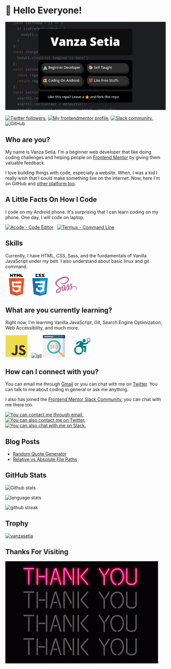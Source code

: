 # 👋 Hello Everyone!

![banner](./images/banner.jpg)

<p align="left">
  <a href="https://twitter.com/vanzasetia" target="_blank"><img src="https://img.shields.io/twitter/follow/vanzasetia?logo=twitter&style=for-the-badge" alt="Twitter followers." /></a> 
  <a href="https://www.frontendmentor.io/profile/vanzasetia" target="_blank"><img src="https://img.shields.io/badge/Frontend Mentor-Vanza Setia-informational?style=for-the-badge&logo=frontendmentor" alt="My frontendmentor profile." /></a> 
  <a href="https://frontendmentor.slack.com/" target="_blank"><img src="https://img.shields.io/badge/Slack-Vanza Setia-yellow?style=for-the-badge&logo=slack" alt="Slack community." /></a>
  <img alt="GitHub" src="https://img.shields.io/github/license/vanzasetia/vanzasetia?color=brightgreen&style=for-the-badge">
</p>

## Who are you?
My name is Vanza Setia. I'm a beginner web developer that like doing coding challenges and helping people on [Frontend Mentor](https://www.frontendmentor.io/profile/vanzasetia) by giving them valuable feedback.

I love building things with code, especially a website. When, I was a kid I really wish that I could make something live on the internet. Now, here I'm on GitHub and [other platform too](https://linktr.ee/vanzasetia).

## A Little Facts On How I Code
I code on my Android phone. It's surprising that I can learn coding on my phone. One day, I will code on laptop.

<p>
  <a href="https://acode.foxdebug.com/" target="_blank"><img src="./images/Acode.png" width="auto" height="70" alt="Acode - Code Editor"></a> &nbsp;
  <a href="https://termux.com/" target="_blank"><img src="./images/termux.png" width="auto" height="60" alt="Termux - Command Line"></a>
</p>

## Skills
Currently, I have HTML, CSS, Sass, and the fundamentals of Vanilla JavaScript under my belt. I also understand about basic linux and git command.

<p align="left">
  <a href="https://www.w3.org/html/" target="_blank"><img src="https://raw.githubusercontent.com/devicons/devicon/master/icons/html5/html5-original-wordmark.svg" alt="html5" width="auto" height="70"/></a>
  <a href="https://www.w3schools.com/css/" target="_blank"> <img src="https://raw.githubusercontent.com/devicons/devicon/master/icons/css3/css3-original-wordmark.svg" alt="css3" width="auto" height="70"/></a> &nbsp;
  <a href="https://sass-lang.com" target="_blank"> <img src="https://raw.githubusercontent.com/devicons/devicon/master/icons/sass/sass-original.svg" alt="sass" width="auto" height="70"/></a>
</p>

## What are you currently learning?
Right now, I'm learning Vanilla JavaScript, Git, Search Engine Optimization, Web Accessibility, and much more.

<p align="left">
  <a href="https://developer.mozilla.org/en-US/docs/Web/JavaScript" target="_blank"> <img src="https://raw.githubusercontent.com/devicons/devicon/master/icons/javascript/javascript-original.svg" alt="javascript" width="auto" height="70"/></a> &nbsp;
  <a href="https://git-scm.com/" target="_blank"> <img src="https://www.vectorlogo.zone/logos/git-scm/git-scm-icon.svg" alt="git" width="auto" height="70"/></a>
  <img src="./images/seo.png" alt="seo" width="auto" height="70"/>
  <img src="./images/web-accessibility.png" alt="web accessibility" width="auto" height="70"/>
</p>

## How can I connect with you?
You can email me through <a href="mailto: venusbumi2@gmail.com">Gmail</a> or you can chat with me on [Twitter](https://twitter.com/vanzasetia). You can talk to me about coding in general or ask me anything.

I also has joined the [Frontend Mentor Slack Community](https://frontendmentor.slack.com), you can chat with me there too.

<p align="left">
  <a href="mailto:venusbumi2@gmail.com" target="_blank"><img src="./images/gmail.png" alt="You can contact me through email." width="auto" height="60px"></a> &nbsp;
  <a href="https://twitter.com/vanzasetia" target="_blank"><img src="./images/twitter.png" alt="You can also contact me on Twitter." height="60px"></a> &nbsp;
  <a href="https://www.frontendmentor.io/profile/vanzasetia" target="_blank"><img src="./images/slack.png" alt="You can also chat with me on Slack." height="60px"></a>
</p>

## Blog Posts
<!-- BLOG-POST-LIST:START -->
- [Random Quote Generator](https://community.codenewbie.org/vanzasetia/random-quote-generator-a8o)
- [Relative vs Absolute File Paths](https://community.codenewbie.org/vanzasetia/relative-vs-absolute-file-paths-4j1n)
<!-- BLOG-POST-LIST:END -->



## GitHub Stats
![Github stats](https://github-readme-stats.vercel.app/api?username=vanzasetia&show_icons=true&locale=en)

![language stats](https://github-readme-stats.vercel.app/api/top-langs?username=vanzasetia&show_icons=true&locale=en&layout=compact)

![github streak](https://github-readme-streak-stats.herokuapp.com/?user=vanzasetia&)

## Trophy
<p align="left"> <a href="https://github.com/ryo-ma/github-profile-trophy"><img src="https://github-profile-trophy.vercel.app/?username=vanzasetia" alt="vanzasetia" /></a> </p>

## Thanks For Visiting

![thanks](./images/thank-you.gif)
